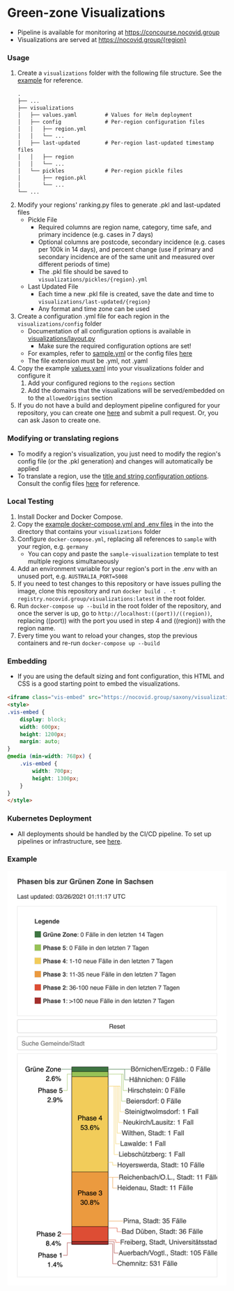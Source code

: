 # Green-zone Visualizations
* Pipeline is available for monitoring at https://concourse.nocovid.group
* Visualizations are served at https://nocovid.group/{region}
### Usage
1. Create a `visualizations` folder with the following file structure. 
   See the [example](https://github.com/aochen-jli/visualizations/tree/main/examples/) for reference.
   ```
   .
   ├── ...
   ├── visualizations
   │   ├── values.yaml         # Values for Helm deployment
   │   ├── config              # Per-region configuration files
   │   │   ├── region.yml
   │   │   └── ...
   │   ├── last-updated        # Per-region last-updated timestamp files
   │   │   ├── region
   │   │   └── ...
   │   └── pickles             # Per-region pickle files
   │       ├── region.pkl
   │       └── ...
   └── ...
   ```
2. Modify your regions' ranking.py files to generate .pkl and last-updated files
   * Pickle File
      * Required columns are region name, category, time safe, and primary incidence (e.g. cases in 7 days)
      * Optional columns are postcode, secondary incidence (e.g. cases per 100k in 14 days), and percent 
        change (use if primary and secondary incidence are of the same unit and measured over different periods of time)
      * The .pkl file should be saved to `visualizations/pickles/{region}.yml`
   * Last Updated File
       * Each time a new .pkl file is created, save the date and time to `visualizations/last-updated/{region}`
       * Any format and time zone can be used
2. Create a configuration .yml file for each region in the `visualizations/config` folder
    * Documentation of all configuration options is available in [visualizations/layout.py](https://github.com/aochen-jli/visualizations/blob/main/layout.py#L55)
        * Make sure the required configuration options are set!
    * For examples, refer to [sample.yml](https://github.com/aochen-jli/visualizations/blob/main/examples/visualizations/config/sample.yml) or 
      the config files [here](https://github.com/vbrunsch/rankings/tree/main/visualizations/config)
    * The file extension must be .yml, not .yaml
3. Copy the example [values.yaml](https://github.com/aochen-jli/visualizations/blob/main/examples/visualizations/values.yaml) into your visualizations folder and configure it
    1. Add your configured regions to the `regions` section
    2. Add the domains that the visualizations will be served/embedded on to the `allowedOrigins` section 
5. If you do not have a build and deployment pipeline configured for your repository, you can create 
   one [here](https://github.com/aochen-jli/visualizations-cicd/tree/main/pipelines) and submit a pull 
   request. Or, you can ask Jason to create one.
### Modifying or translating regions
* To modify a region's visualization, you just need to modify the region's config file (or the .pkl generation) and changes will automatically be applied
* To translate a region, use the [title and string configuration options](https://github.com/aochen-jli/visualizations/blob/main/layout.py#L108). 
  Consult the config files [here](https://github.com/vbrunsch/rankings/tree/main/visualizations/config) for reference.
### Local Testing
1. Install Docker and Docker Compose.
2. Copy the [example docker-compose.yml and .env files](https://github.com/aochen-jli/visualizations/tree/main/examples/) in the into the directory that contains your `visualizations` folder
3. Configure `docker-compose.yml`, replacing all references to `sample` with your region, e.g. `germany`
   * You can copy and paste the `sample-visualization` template to test multiple regions simultaneously
4. Add an environment variable for your region's port in the .env with an unused port, e.g. `AUSTRALIA_PORT=5008`
5. If you need to test changes to this repository or have issues pulling the image,
   clone this repository and run `docker build . -t registry.nocovid.group/visualizations:latest` in the root folder.
6. Run `docker-compose up --build` in the root folder of the repository, and once the server is up, 
   go to `http://localhost:((port))/((region))`, replacing ((port)) with the port you used in step 4 and ((region)) with the region name.
7. Every time you want to reload your changes, stop the previous containers and re-run `docker-compose up --build`
### Embedding
* If you are using the default sizing and font configuration, this HTML and CSS is a good starting point to embed the visualizations.
```html
<iframe class="vis-embed" src="https://nocovid.group/saxony/visualizations"></iframe>
<style>
.vis-embed {
    display: block;
    width: 600px;
    height: 1200px;
    margin: auto;
}
@media (min-width: 768px) { 
    .vis-embed {
        width: 700px;
        height: 1300px;
    }
}
</style>
```
### Kubernetes Deployment
* All deployments should be handled by the CI/CD pipeline. To set up pipelines or infrastructure, see [here](https://github.com/aochen-jli/rankings-cicd).
### Example
![visualization example](https://raw.githubusercontent.com/aochen-jli/visualizations/main/examples/visualization_img.png)
